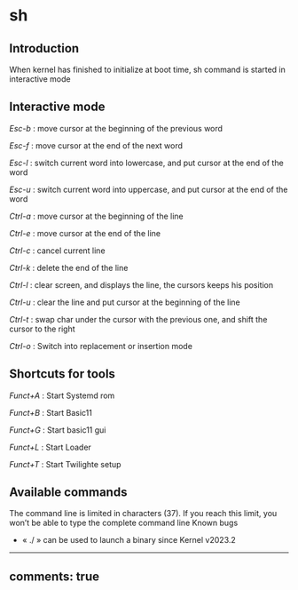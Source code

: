 # sh

## Introduction

When kernel has finished to initialize at boot time, sh command is started in interactive mode

## Interactive mode

*Esc-b* : move cursor at the beginning of the previous word

*Esc-f* : move cursor at the end of the next word

*Esc-l* : switch current word into lowercase, and put cursor at the end of the word

*Esc-u* : switch current word into uppercase, and put cursor at the end of the word

*Ctrl-a* : move cursor at the beginning of the line

*Ctrl-e* : move cursor at the end of the line

*Ctrl-c* : cancel current line

*Ctrl-k* : delete the end of the line

*Ctrl-l* : clear screen, and displays the line, the cursors keeps his position

*Ctrl-u* : clear the line and put cursor at the beginning of the line

*Ctrl-t* : swap char under the cursor with the previous one, and shift the cursor to the right

*Ctrl-o* : Switch into replacement or insertion mode

## Shortcuts for tools

*Funct+A* : Start Systemd rom

*Funct+B* : Start Basic11

*Funct+G* : Start basic11 gui

*Funct+L* : Start Loader

*Funct+T* : Start Twilighte setup

## Available commands

The command line is limited in characters (37). If you reach this limit, you won’t be able to type the complete command line Known bugs

* « ./ » can be used to launch a binary since Kernel v2023.2
---
comments: true
---
